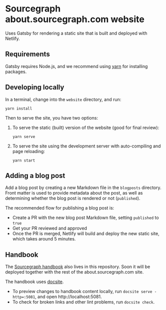 # Sourcegraph about.sourcegraph.com website

Uses Gatsby for rendering a static site that is built and deployed with Netlify.

## Requirements

Gatsby requires Node.js, and we recommend using [yarn](https://yarnpkg.com/en/) for installing packages.

## Developing locally

In a terminal, change into the `website` directory, and run:

```shell
yarn install
```

Then to serve the site, you have two options:

1. To serve the static (built) version of the website (good for final review):

    ```shell
    yarn serve
    ```

2. To serve the site using the development server with auto-compiling and page reloading:

    ```shell
    yarn start
    ```

## Adding a blog post

Add a blog post by creating a new Markdown file in the `blogposts` directory. Front matter is used to provide metadata about the post, as well as determining whether the blog post is rendered or not (`published`).

The recommended flow for publishing a blog post is:

 - Create a PR with the new blog post Markdown file, setting `published` to `true`
 - Get your PR reviewed and approved
 - Once the PR is merged, Netlify will build and deploy the new static site, which takes around 5 minutes.

## Handbook

The [Sourcegraph handbook](https://about.sourcegraph.com/handbook) also lives in this repository. Soon it will be deployed together with the rest of the about.sourcegraph.com site.

The handbook uses [docsite](https://github.com/sourcegraph/docsite).

- To preview changes to handbook content locally, run `docsite serve -http=:5081`, and open http://localhost:5081.
- To check for broken links and other lint problems, run `docsite check`.